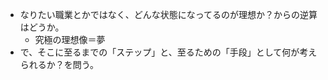 - なりたい職業とかではなく、どんな状態になってるのが理想か？からの逆算はどうか。
	- 究極の理想像＝夢
- で、そこに至るまでの「ステップ」と、至るための「手段」として何が考えられるか？を問う。

